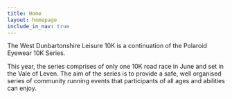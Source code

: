 ```yaml
---
title: Home
layout: homepage
include_in_nav: true
---
```

The West Dunbartonshire Leisure 10K is a continuation of the Polaroid Eyewear 10K Series.

This year, the series comprises of only one 10K road race in June and set in the Vale of Leven. The aim of the series is to provide a safe, well organised series of community running events that participants of all ages and abilities can enjoy.